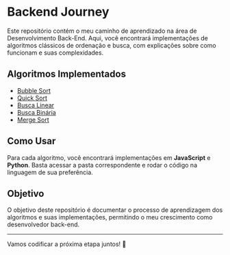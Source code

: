 # Backend Journey

Este repositório contém o meu caminho de aprendizado na área de Desenvolvimento Back-End. Aqui, você encontrará implementações de algoritmos clássicos de ordenação e busca, com explicações sobre como funcionam e suas complexidades.

## Algoritmos Implementados

- [Bubble Sort](Estudos/semana-1/bubble-sort)
- [Quick Sort](Estudos/semana-1/quick-sort)
- [Busca Linear](Estudos/semana-1/busca-linear)
- [Busca Binária](Estudos/semana-1/busca-binaria)
- [Merge Sort](Estudos/semana-2/merge-sort-implementation)


## Como Usar

Para cada algoritmo, você encontrará implementações em **JavaScript** e **Python**. Basta acessar a pasta correspondente e rodar o código na linguagem de sua preferência.

## Objetivo

O objetivo deste repositório é documentar o processo de aprendizagem dos algoritmos e suas implementações, permitindo o meu crescimento como desenvolvedor back-end.

---

Vamos codificar a próxima etapa juntos! 🚀

